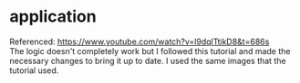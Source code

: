 # application
Referenced: https://www.youtube.com/watch?v=l9dqITtikD8&t=686s \
The logic doesn't completely work but I followed this tutorial and made the necessary changes to bring it up to date. I used the same images that the tutorial used.

